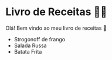 # Livro de Receitas :man_cook:

Olá! Bem vindo ao meu livro de receitas :wave:

- Strogonoff de frango
- Salada Russa
- Batata Frita